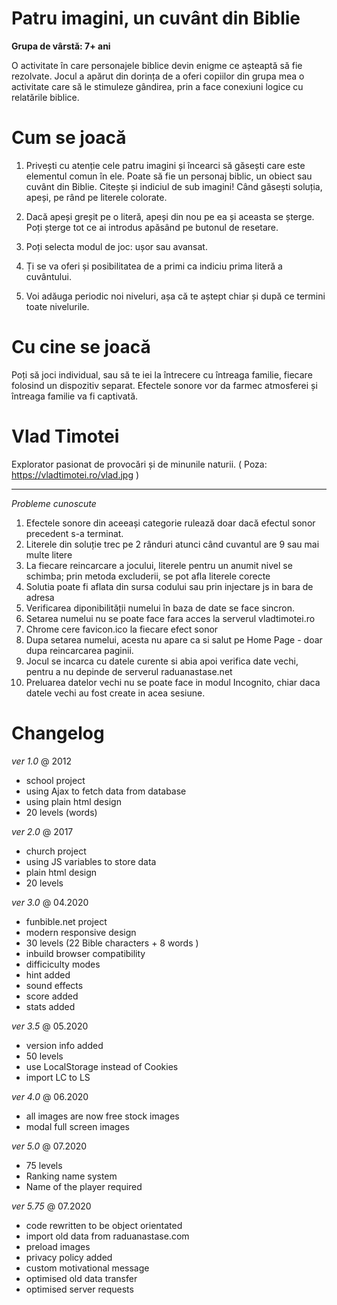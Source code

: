 # Patru imagini, un cuvânt din Biblie
<b>Grupa de vârstă: 7+ ani</b>

O activitate în care personajele biblice devin enigme ce așteaptă să fie rezolvate. 
Jocul a apărut din dorința de a oferi copiilor din grupa mea o activitate care să le stimuleze gândirea, prin a face conexiuni logice cu relatările biblice. 

# Cum se joacă

1. Privești cu atenție cele patru imagini și încearci să găsești care este elementul comun în ele. Poate să fie un personaj biblic, un obiect sau cuvânt din Biblie. 
 Citește și indiciul de sub imagini! Când găsești soluția, apeși, pe rând pe literele colorate.

2. Dacă apeși greșit pe o literă, apeși din nou pe ea și aceasta se șterge. Poți șterge tot ce ai introdus apăsând pe butonul de resetare.

3. Poți selecta modul de joc: ușor sau avansat. 

4. Ți se va oferi și posibilitatea de a primi ca indiciu prima literă a cuvântului. 

5. Voi adăuga periodic noi niveluri, așa că te aștept chiar și după ce termini toate nivelurile.

# Cu cine se joacă

Poți să joci individual, sau să te iei la întrecere cu întreaga familie, fiecare folosind un dispozitiv separat. Efectele sonore vor da farmec atmosferei și întreaga familie va fi captivată. 


# Vlad Timotei
Explorator pasionat de provocări și de minunile naturii. 
( Poza: https://vladtimotei.ro/vlad.jpg )

<hr>

<i> Probleme cunoscute </i>
1. Efectele sonore din aceeași categorie rulează doar dacă efectul sonor precedent s-a terminat.  
2. Literele din soluție trec pe 2 rânduri atunci când cuvantul are 9 sau mai multe litere
3. La fiecare reincarcare a jocului, literele pentru un anumit nivel se schimba; prin metoda excluderii, se pot afla literele corecte
4. Solutia poate fi aflata din sursa codului sau prin injectare js in bara de adresa
5. Verificarea diponibilității numelui în baza de date se face sincron. 
6. Setarea numelui nu se poate face fara acces la serverul vladtimotei.ro
7. Chrome cere favicon.ico la fiecare efect sonor
8. Dupa setarea numelui, acesta nu apare ca si salut pe Home Page - doar dupa reincarcarea paginii. 
9. Jocul se incarca cu datele curente si abia apoi verifica date vechi, pentru a nu depinde de serverul raduanastase.net 
10. Preluarea datelor vechi nu se poate face in modul Incognito, chiar daca datele vechi au fost create in acea sesiune. 

# Changelog

<i> ver 1.0 </i> @ 2012
- school project
- using Ajax to fetch data from database
- using plain html design
- 20 levels (words)

<i> ver 2.0 </i> @ 2017
- church project
- using JS variables to store data
- plain html design
- 20 levels 

<i> ver 3.0 </i> @ 04.2020
- funbible.net project
- modern responsive design 
- 30 levels (22 Bible characters + 8 words )
- inbuild browser compatibility
- difficiculty modes
- hint added
- sound effects
- score added
- stats added

<i> ver 3.5 </i> @ 05.2020
- version info added
- 50 levels
- use LocalStorage instead of Cookies
- import LC to LS

<i> ver 4.0 </i> @ 06.2020
- all images are now free stock images
- modal full screen images

<i> ver 5.0 </i>@ 07.2020
- 75 levels
- Ranking name system
- Name of the player required

<i> ver 5.75 </i> @ 07.2020
- code rewritten to be object orientated
- import old data from raduanastase.com
- preload images
- privacy policy added
- custom motivational message
- optimised old data transfer
- optimised server requests
